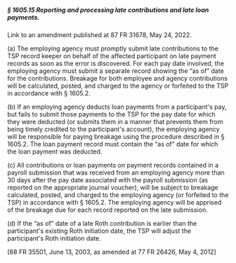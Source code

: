 ##### § 1605.15 Reporting and processing late contributions and late loan payments. #####

Link to an amendment published at 87 FR 31678, May 24, 2022.

(a) The employing agency must promptly submit late contributions to the TSP record keeper on behalf of the affected participant on late payment records as soon as the error is discovered. For each pay date involved, the employing agency must submit a separate record showing the “as of” date for the contributions. Breakage for both employee and agency contributions will be calculated, posted, and charged to the agency or forfeited to the TSP in accordance with § 1605.2.

(b) If an employing agency deducts loan payments from a participant's pay, but fails to submit those payments to the TSP for the pay date for which they were deducted (or submits them in a manner that prevents them from being timely credited to the participant's account), the employing agency will be responsible for paying breakage using the procedure described in § 1605.2. The loan payment record must contain the “as of” date for which the loan payment was deducted.

(c) All contributions or loan payments on payment records contained in a payroll submission that was received from an employing agency more than 30 days after the pay date associated with the payroll submission (as reported on the appropriate journal voucher), will be subject to breakage calculated, posted, and charged to the employing agency (or forfeited to the TSP) in accordance with § 1605.2. The employing agency will be apprised of the breakage due for each record reported on the late submission.

(d) If the “as of” date of a late Roth contribution is earlier than the participant's existing Roth initiation date, the TSP will adjust the participant's Roth initiation date.

[68 FR 35501, June 13, 2003, as amended at 77 FR 26426, May 4, 2012]